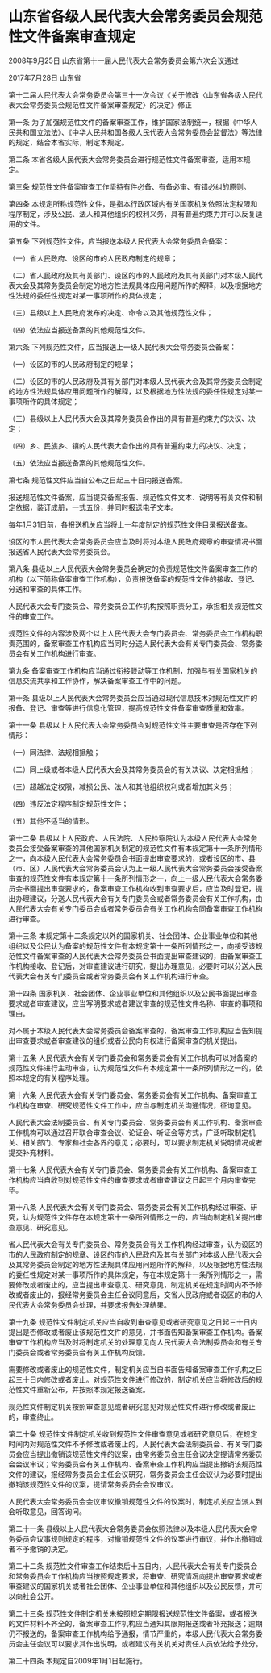 # 山东省各级人民代表大会常务委员会规范性文件备案审查规定

2008年9月25日 山东省第十一届人民代表大会常务委员会第六次会议通过

2017年7月28日 山东省

第十二届人民代表大会常务委员会第三十一次会议《关于修改〈山东省各级人民代表大会常务委员会规范性文件备案审查规定〉的决定》修正

<!-- INFO END -->

第一条 为了加强规范性文件的备案审查工作，维护国家法制统一，根据《中华人民共和国立法法》、《中华人民共和国各级人民代表大会常务委员会监督法》等法律的规定，结合本省实际，制定本规定。

第二条 本省各级人民代表大会常务委员会进行规范性文件备案审查，适用本规定。

第三条 规范性文件备案审查工作坚持有件必备、有备必审、有错必纠的原则。

第四条 本规定所称规范性文件，是指本行政区域内有关国家机关依照法定权限和程序制定，涉及公民、法人和其他组织的权利义务，具有普遍约束力并可以反复适用的文件。

第五条 下列规范性文件，应当报送本级人民代表大会常务委员会备案：

（一）省人民政府、设区的市的人民政府制定的规章；

（二）省人民政府及其有关部门、设区的市的人民政府及其有关部门对本级人民代表大会及其常务委员会制定的地方性法规具体应用问题所作的解释，以及根据地方性法规的委任性规定对某一事项所作的具体规定；

（三）县级以上人民政府发布的决定、命令以及其他规范性文件；

（四）依法应当报送备案的其他规范性文件。

第六条 下列规范性文件，应当报送上一级人民代表大会常务委员会备案：

（一）设区的市的人民政府制定的规章；

（二）设区的市的人民政府及其有关部门对本级人民代表大会及其常务委员会制定的地方性法规具体应用问题所作的解释，以及根据地方性法规的委任性规定对某一事项所作的具体规定；

（三）县级以上人民代表大会及其常务委员会作出的具有普遍约束力的决议、决定；

（四）乡、民族乡、镇的人民代表大会作出的具有普遍约束力的决议、决定；

（五）依法应当报送备案的其他规范性文件。

第七条 规范性文件应当自公布之日起三十日内报送备案。

报送规范性文件备案，应当提交备案报告、规范性文件文本、说明等有关文件和制定依据，装订成册，一式五份，并同时报送电子文本。

每年1月31日前，各报送机关应当将上一年度制定的规范性文件目录报送备查。

设区的市人民代表大会常务委员会应当及时将对本级人民政府规章的审查情况书面报送省人民代表大会常务委员会。

第八条 县级以上人民代表大会常务委员会确定的负责规范性文件备案审查工作的机构（以下简称备案审查工作机构），负责报送备案的规范性文件的接收、登记、分送和审查的具体工作。

人民代表大会专门委员会、常务委员会工作机构按照职责分工，承担相关规范性文件的审查工作。

规范性文件的内容涉及两个以上人民代表大会专门委员会、常务委员会工作机构职责范围的，备案审查工作机构应当同时分送人民代表大会有关专门委员会、常务委员会有关工作机构进行审查。

第九条 备案审查工作机构应当通过衔接联动等工作机制，加强与有关国家机关的信息交流共享和工作协作，解决备案审查工作中的问题。

第十条 县级以上人民代表大会常务委员会应当通过现代信息技术对规范性文件的报备、登记、审查等进行信息化管理，提高规范性文件备案审查质量和效率。

第十一条 县级以上人民代表大会常务委员会对规范性文件主要审查是否存在下列情形：

（一）同法律、法规相抵触；

（二）同上级或者本级人民代表大会及其常务委员会的有关决议、决定相抵触；

（三）超越法定权限，减损公民、法人和其他组织权利或者增加其义务；

（四）违反法定程序制定规范性文件；

（五）其他不适当的情形。

第十二条 县级以上人民政府、人民法院、人民检察院认为本级人民代表大会常务委员会接受备案审查的其他国家机关制定的规范性文件有本规定第十一条所列情形之一，向本级人民代表大会常务委员会书面提出审查要求的，或者设区的市、县（市、区）人民代表大会常务委员会认为上一级人民代表大会常务委员会接受备案审查的规范性文件有本规定第十一条所列情形之一，向上一级人民代表大会常务委员会书面提出审查要求的，备案审查工作机构收到审查要求后，应当及时登记，提出办理建议，分送人民代表大会有关专门委员会或者常务委员会有关工作机构，由人民代表大会有关专门委员会或者常务委员会有关工作机构会同备案审查工作机构进行审查。

第十三条 本规定第十二条规定以外的国家机关、社会团体、企业事业单位和其他组织以及公民认为备案的规范性文件有本规定第十一条所列情形之一，向接受该规范性文件备案审查的人民代表大会常务委员会书面提出审查建议的，由备案审查工作机构接收、登记后，对审查建议进行研究，提出办理意见，必要时可以分送人民代表大会有关专门委员会或者常务委员会有关工作机构进行审查。

第十四条 国家机关、社会团体、企业事业单位和其他组织以及公民书面提出审查要求或者审查建议，应当写明要求或者建议审查的规范性文件名称、审查的事项和理由。

对不属于本级人民代表大会常务委员会备案审查的，备案审查工作机构应当告知提出审查要求或者审查建议的组织或者公民向有权进行备案审查的机关提出。

第十五条 人民代表大会有关专门委员会和常务委员会有关工作机构可以对备案的规范性文件进行主动审查，认为规范性文件有本规定第十一条所列情形之一的，依照本规定的有关程序处理。

第十六条 人民代表大会有关专门委员会、常务委员会有关工作机构、备案审查工作机构在审查、研究规范性文件工作中，应当与制定机关沟通情况，征询意见。

人民代表大会法制委员会、有关专门委员会、常务委员会有关工作机构、备案审查工作机构可以通过召开联合审查会议、论证会、听证会等方式，广泛听取制定机关、相关部门、专家和社会各界的意见；必要时，可以要求制定机关说明情况或者提交补充材料。

第十七条 人民代表大会有关专门委员会、常务委员会有关工作机构、备案审查工作机构应当自收到对规范性文件的审查要求或者审查建议之日起三个月内审查完毕。

第十八条 人民代表大会有关专门委员会、常务委员会有关工作机构经过审查、研究，认为规范性文件存在本规定第十一条所列情形之一的，应当向制定机关提出审查意见、研究意见。

省人民代表大会有关专门委员会、常务委员会有关工作机构经过审查，认为设区的市的人民政府制定的规章、设区的市的人民政府及其有关部门对本级人民代表大会及其常务委员会制定的地方性法规具体应用问题所作的解释，以及根据地方性法规的委任性规定对某一事项所作的具体规定，存在本规定第十一条所列情形之一，需要修改或者废止的，应当提出审查意见、研究意见，制定机关在规定时间内不予修改或者废止的，报经常务委员会主任会议同意后，交省人民政府或者设区的市的人民代表大会常务委员会处理，并要求报告处理结果。

第十九条 规范性文件制定机关应当自收到审查意见或者研究意见之日起三十日内提出是否修改或者废止该规范性文件的意见，并书面告知备案审查工作机构。备案审查工作机构应当及时将制定机关的处理意见向人民代表大会法制委员会和有关专门委员会或者常务委员会有关工作机构反馈。

需要修改或者废止的规范性文件，制定机关应当自书面告知备案审查工作机构之日起三十日内修改或者废止。对规范性文件进行修改的，制定机关应当将修改后的规范性文件重新公布，并按照本规定报送备案。

规范性文件制定机关按照审查意见或者研究意见对规范性文件进行修改或者废止的，审查终止。

第二十条 规范性文件制定机关收到规范性文件审查意见或者研究意见后，在规定时间内对规范性文件不予修改或者废止的，人民代表大会法制委员会、有关专门委员会应当提出撤销该规范性文件的议案，由常务委员会主任会议决定提请常务委员会会议审议；常务委员会有关工作机构、备案审查工作机构应当提出撤销该规范性文件的建议，报经常务委员会主任会议研究，常务委员会主任会议认为必要时提出撤销该规范性文件的议案，提请常务委员会会议审议。

人民代表大会常务委员会会议审议撤销规范性文件的议案时，制定机关应当派人到会听取意见，回答询问。

第二十一条 县级以上人民代表大会常务委员会依照法律以及本级人民代表大会常务委员会议事规则规定的程序，对撤销规范性文件的议案进行审议，并作出撤销或者不予撤销的决定。

第二十二条 规范性文件审查工作结束后十五日内，人民代表大会有关专门委员会和常务委员会工作机构应当按照规定要求，将审查、研究情况向提出审查要求或者审查建议的国家机关或者社会团体、企业事业单位和其他组织以及公民反馈，并可以向社会公开。

第二十三条 规范性文件制定机关未按照规定期限报送规范性文件备案，或者报送的文件材料不齐全的，备案审查工作机构应当通知其限期报送或者补充报送；逾期仍不报送的，备案审查工作机构给予通报，情节严重的，本级人民代表大会常务委员会主任会议可以要求其作出说明，或者建议有关机关对责任人员依法给予处分。

第二十四条 本规定自2009年1月1日起施行。